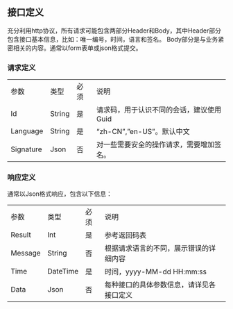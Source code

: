 ## 接口定义

充分利用http协议，所有请求可能包含两部分Header和Body，其中Header部分包含接口基本信息，比如：唯一编号，时间，语言和签名。
Body部分是与业务紧密相关的内容。通常以form表单或json格式提交。

### 请求定义

<table>
    <tr>
        <td>参数</td>
        <td>类型</td>
        <td>必须</td>
        <td>说明</td>
    </tr>
    <tr>
        <td>Id</td>
        <td>String</td>
        <td>是</td>
        <td>请求码，用于认识不同的会话，建议使用Guid</td> 
    </tr>
    <tr>
        <td>Language</td>
        <td>String</td>
        <td>是</td>
        <td>“zh-CN”,”en-US”。默认中文</td>
    </tr>
    <tr>
        <td>Signature</td>
        <td>Json</td>
        <td>否</td>
        <td>对一些需要安全的操作请求，需要增加签名。</td>
    </tr>
</table>


### 响应定义

通常以Json格式响应，包含以下信息：

<table>
    <tr>
        <td>参数</td>
        <td>类型</td>
        <td>必须</td>
        <td>说明</td>
    </tr>
    <tr>
        <td>Result</td>
        <td>Int</td>
        <td>是</td>
        <td>参考返回码表</td>
    </tr>
    <tr>
        <td>Message</td>
        <td>String</td>
        <td>否</td>
        <td>根据请求语言的不同，展示错误的详细内容</td> 
    </tr>
    <tr>
        <td>Time</td>
        <td>DateTime</td>
        <td>是</td>
        <td>时间，yyyy-MM-dd HH:mm:ss</td>
    </tr>
    <tr>
        <td>Data</td>
        <td>Json</td>
        <td>否</td>
        <td>每种接口的具体参数信息，请详见各接口定义</td>
    </tr>
</table>
